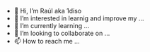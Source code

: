 - 👋 Hi, I’m Raúl aka 1diso
- 👀 I’m interested in learnig and improve my ...
- 🌱 I’m currently learning ...
- 💞️ I’m looking to collaborate on ...
- 📫 How to reach me ...

<!---
1diso/1diso is a ✨ special ✨ repository because its `README.md` (this file) appears on your GitHub profile.
You can click the Preview link to take a look at your changes.
--->
